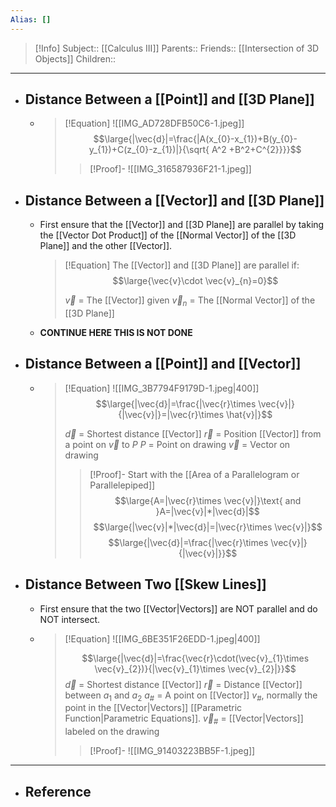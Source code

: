 ```yaml
---
Alias: []
---
```

> [!Info]
> Subject:: [[Calculus III]]
> Parents:: 
> Friends:: [[Intersection of 3D Objects]]
> Children:: 
---
- ## Distance Between a [[Point]] and [[3D Plane]]
	- > [!Equation]
	  > ![[IMG_AD728DFB50C6-1.jpeg]]
	  > $$\large{|\vec{d}|=\frac{|A(x_{0}-x_{1})+B(y_{0}-y_{1})+C(z_{0}-z_{1})|}{\sqrt{ A^2 +B^2+C^{2}}}}$$
	  > > [!Proof]-
	  > > ![[IMG_316587936F21-1.jpeg]]
- ## Distance Between a [[Vector]] and [[3D Plane]]
	- First ensure that the [[Vector]] and [[3D Plane]] are parallel by taking the [[Vector Dot Product]] of the [[Normal Vector]] of the [[3D Plane]] and the other [[Vector]].
	  > [!Equation]
	  > The [[Vector]] and [[3D Plane]] are parallel if:
	  > $$\large{\vec{v}\cdot \vec{v}_{n}=0}$$
	  > 
	  > $\vec{v}$ = The [[Vector]] given
	  > $\vec{v}_{n}$ = The [[Normal Vector]] of the [[3D Plane]]
	- **CONTINUE HERE THIS IS NOT DONE**
- ## Distance Between a [[Point]] and [[Vector]]
	- > [!Equation]
	  > ![[IMG_3B7794F9179D-1.jpeg|400]]
	  > $$\large{|\vec{d}|=\frac{|\vec{r}\times \vec{v}|}{|\vec{v}|}=|\vec{r}\times \hat{v}|}$$
	  > 
	  > $\vec{d}$ = Shortest distance [[Vector]]
	  > $\vec{r}$ = Position [[Vector]] from a point on $\vec{v}$ to $P$
	  > $P$ = Point on drawing
	  > $\vec{v}$ = Vector on drawing
	  > > [!Proof]-
	  > > Start with the [[Area of a Parallelogram or Parallelepiped]]
	  > > $$\large{A=|\vec{r}\times \vec{v}|}\text{ and }A=|\vec{v}|*|\vec{d}|$$
	  > > $$\large{|\vec{v}|*|\vec{d}|=|\vec{r}\times \vec{v}|}$$
	  > > $$\large{|\vec{d}|=\frac{|\vec{r}\times \vec{v}|}{|\vec{v}|}}$$
- ## Distance Between Two [[Skew Lines]]
	- First ensure that the two [[Vector|Vectors]] are NOT parallel and do NOT intersect.
	- > [!Equation]
	  > ![[IMG_6BE351F26EDD-1.jpeg|400]]
	  > 
	  > $$\large{|\vec{d}|=\frac{\vec{r}\cdot(\vec{v}_{1}\times \vec{v}_{2})}{|\vec{v}_{1}\times \vec{v}_{2}|}}$$
	  > $\vec{d}$ = Shortest distance [[Vector]]
	  > $\vec{r}$ = Distance [[Vector]] between $a_{1}$ and $a_{2}$
	  > $a_{\#}$ = A point on [[Vector]] $v_{\#}$, normally the point in the [[Vector|Vectors]] [[Parametric Function|Parametric Equations]].
	  > $\vec{v}_{\#}$ = [[Vector|Vectors]] labeled on the drawing
	  > > [!Proof]-
	  > > ![[IMG_91403223BB5F-1.jpeg]]
---
- ## Reference